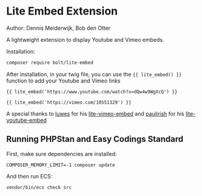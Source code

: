 # Lite Embed Extension

Author: Dennis Meiderwijk, Bob den Otter

A lightweight extension to display Youtube and Vimeo embeds.

Installation:

```bash
composer require bolt/lite-embed
```

After installation, in your twig file, you can use the `{{ lite_embed() }}` function to add your Youtube and Vimeo links

`{{ lite_embed('https://www.youtube.com/watch?v=dQw4w9WgXcQ') }}`

`{{ lite_embed('https://vimeo.com/10551329') }}`

A special thanks to [luwes](https://github.com/luwes) for his [lite-vimeo-embed](https://github.com/luwes/lite-vimeo-embed) and 
[paulirish](https://github.com/paulirish) for his [lite-youtube-embed](https://github.com/paulirish/lite-youtube-embed) 

## Running PHPStan and Easy Codings Standard

First, make sure dependencies are installed:

```
COMPOSER_MEMORY_LIMIT=-1 composer update
```

And then run ECS:

```
vendor/bin/ecs check src
```
